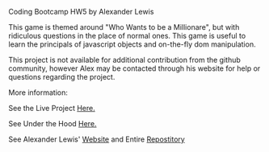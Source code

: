 Coding Bootcamp HW5 by Alexander Lewis

This game is themed around "Who Wants to be a Millionare", but with ridiculous questions in the place of normal ones. This game is useful to learn the principals of javascript objects and on-the-fly dom manipulation.

This project is not available for additional contribution from the github community, however Alex may be contacted through his website for help or questions regarding the project.

More information:

See the Live Project [Here.](https://xer34.github.io/TriviaGame/)

See Under the Hood [Here.](https://github.com/xer34/TriviaGame)

See Alexander Lewis' [Website](www.alexanderlewis.net) and Entire [Repostitory](https://github.com/xer34?tab=repositories)